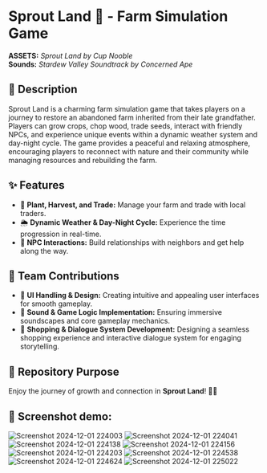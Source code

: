 # Sprout Land 🌱 - Farm Simulation Game  

**ASSETS:** *Sprout Land by Cup Nooble*  
**Sounds:** *Stardew Valley Soundtrack by Concerned Ape*

## 📖 Description  
Sprout Land is a charming farm simulation game that takes players on a journey to restore an abandoned farm inherited from their late grandfather. Players can grow crops, chop wood, trade seeds, interact with friendly NPCs, and experience unique events within a dynamic weather system and day-night cycle. The game provides a peaceful and relaxing atmosphere, encouraging players to reconnect with nature and their community while managing resources and rebuilding the farm.  

## ✨ Features  
- 🌾 **Plant, Harvest, and Trade:** Manage your farm and trade with local traders.  
- 🌦 **Dynamic Weather & Day-Night Cycle:** Experience the time progression in real-time.  
- 🤝 **NPC Interactions:** Build relationships with neighbors and get help along the way.  

## 👥 Team Contributions  
- 🎨 **UI Handling & Design:** Creating intuitive and appealing user interfaces for smooth gameplay.  
- 🎵 **Sound & Game Logic Implementation:** Ensuring immersive soundscapes and core gameplay mechanics. 
- 🛒 **Shopping & Dialogue System Development:** Designing a seamless shopping experience and interactive dialogue system for engaging storytelling.  

## 📂 Repository Purpose  
Enjoy the journey of growth and connection in **Sprout Land**! 🌱✨  

## 📖 Screenshot demo:  
![Screenshot 2024-12-01 224003](https://github.com/user-attachments/assets/2145e7e5-1a1d-4e43-b850-022d51d136c0)
![Screenshot 2024-12-01 224041](https://github.com/user-attachments/assets/2db86071-b836-4e80-8aa9-1db258ffa089)
![Screenshot 2024-12-01 224138](https://github.com/user-attachments/assets/0186855c-d73a-4119-91ef-c08ffc2777a3)
![Screenshot 2024-12-01 224156](https://github.com/user-attachments/assets/0f3e77c0-d2b0-48f1-be1a-b3a654310874)
![Screenshot 2024-12-01 224203](https://github.com/user-attachments/assets/97c7f629-967f-468f-8ca0-02d66b43683f)
![Screenshot 2024-12-01 224538](https://github.com/user-attachments/assets/83d13e0a-0562-4fa7-aa3c-1323a3451a86)
![Screenshot 2024-12-01 224624](https://github.com/user-attachments/assets/553ee2b2-cdc9-4462-a2af-c8afdff15fb2)
![Screenshot 2024-12-01 225022](https://github.com/user-attachments/assets/102bd588-f613-49a5-b199-1ce4130ac88e)
